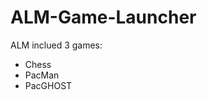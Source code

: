 # ALM-Game-Launcher

ALM inclued 3 games: 
<ul> <li> Chess </li>
<li> PacMan </li>
<li> PacGHOST </li>

